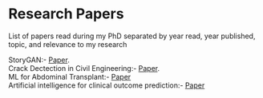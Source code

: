 # Research Papers
List of papers read during my PhD separated by year read, year published, topic, and relevance to my research


StoryGAN:- [Paper](https://openaccess.thecvf.com/content_CVPR_2019/html/Li_StoryGAN_A_Sequential_Conditional_GAN_for_Story_Visualization_CVPR_2019_paper.html).
<br>
Crack Dectection in Civil Engineering:- [Paper](https://www.sciencedirect.com/science/article/abs/pii/S0952197622004687).<br>
ML for Abdominal Transplant:- [Paper](https://doi-org.ezproxy.rice.edu/10.1111/ctr.14951)<br>
Artificial intelligence for clinical outcome prediction:- [Paper](https://scholar.google.com/citations?view_op=view_citation&hl=en&user=GgF8zHcAAAAJ&citation_for_view=GgF8zHcAAAAJ:5nxA0vEk-isC)<br>
